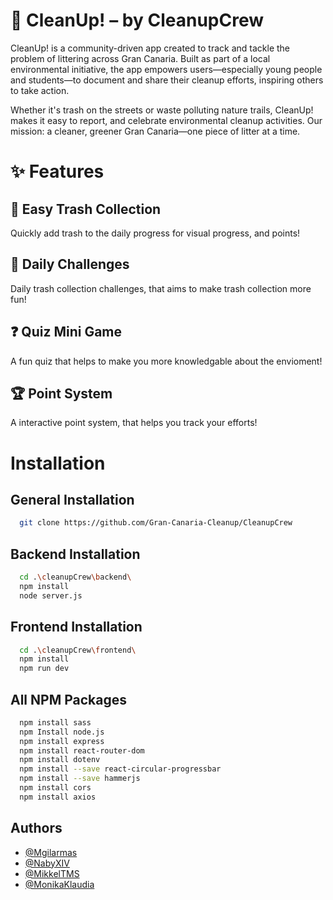 # 🧼 CleanUp! – by CleanupCrew

CleanUp! is a community-driven app created to track and tackle the problem of littering across Gran Canaria. Built as part of a local environmental initiative, the app empowers users—especially young people and students—to document and share their cleanup efforts, inspiring others to take action.

Whether it's trash on the streets or waste polluting nature trails, CleanUp! makes it easy to report, and celebrate environmental cleanup activities. Our mission: a cleaner, greener Gran Canaria—one piece of litter at a time.


# ✨ Features

## 📝 Easy Trash Collection
Quickly add trash to the daily progress for visual progress, and points!

## 🎯 Daily Challenges
Daily trash collection challenges, that aims to make trash collection more fun!

## ❓ Quiz Mini Game
A fun quiz that helps to make you more knowledgable about the envioment!

## 🏆 Point System
A interactive point system, that helps you track your efforts!
# Installation


## General Installation
```bash
  git clone https://github.com/Gran-Canaria-Cleanup/CleanupCrew
```
## Backend Installation
```bash
  cd .\cleanupCrew\backend\
  npm install
  node server.js
```
## Frontend Installation
```bash
  cd .\cleanupCrew\frontend\
  npm install
  npm run dev
```

## All NPM Packages
```bash
  npm install sass
  npm Install node.js
  npm install express
  npm install react-router-dom
  npm install dotenv
  npm install --save react-circular-progressbar
  npm install --save hammerjs
  npm install cors
  npm install axios
```
    
## Authors

- [@Mgilarmas](https://github.com/Mgilarmas)
- [@NabyXIV](https://github.com/NabyXIV)
- [@MikkelTMS](https://github.com/MikkelTMS)
- [@MonikaKlaudia](https://github.com/MonikaKlaudia)
